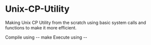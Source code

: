 # Unix-CP-Utility
Making Unix CP Utility from the scratch using basic system calls and functions to make it more efficient.

Compile using -- make
Execute using -- 
